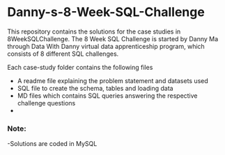 # Danny-s-8-Week-SQL-Challenge
This repository contains the solutions for the case studies in 8WeekSQLChallenge. The 8 Week SQL Challenge is started by Danny Ma through Data With Danny virtual data apprenticeship program, which consists of 8 different SQL challenges.

Each case-study folder contains the following files

- A readme file explaining the problem statement and datasets used
- SQL file to create the schema, tables and loading data
- MD files which contains SQL queries answering the respective challenge questions
- 
### **Note:**

-Solutions are coded in MySQL
